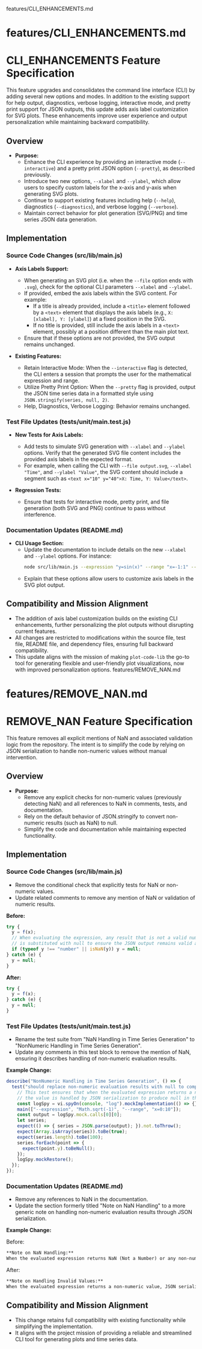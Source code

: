 features/CLI_ENHANCEMENTS.md
# features/CLI_ENHANCEMENTS.md
# CLI_ENHANCEMENTS Feature Specification

This feature upgrades and consolidates the command line interface (CLI) by adding several new options and modes. In addition to the existing support for help output, diagnostics, verbose logging, interactive mode, and pretty print support for JSON outputs, this update adds axis label customization for SVG plots. These enhancements improve user experience and output personalization while maintaining backward compatibility.

## Overview

- **Purpose:**
  - Enhance the CLI experience by providing an interactive mode (`--interactive`) and a pretty print JSON option (`--pretty`), as described previously.
  - Introduce two new options, `--xlabel` and `--ylabel`, which allow users to specify custom labels for the x-axis and y-axis when generating SVG plots.
  - Continue to support existing features including help (`--help`), diagnostics (`--diagnostics`), and verbose logging (`--verbose`).
  - Maintain correct behavior for plot generation (SVG/PNG) and time series JSON data generation.

## Implementation

### Source Code Changes (src/lib/main.js)

- **Axis Labels Support:**
  - When generating an SVG plot (i.e. when the `--file` option ends with `.svg`), check for the optional CLI parameters `--xlabel` and `--ylabel`.
  - If provided, embed the axis labels within the SVG content. For example:
    - If a title is already provided, include a `<title>` element followed by a `<text>` element that displays the axis labels (e.g., `X: [xlabel], Y: [ylabel]`) at a fixed position in the SVG.
    - If no title is provided, still include the axis labels in a `<text>` element, possibly at a position different than the main plot text.
  - Ensure that if these options are not provided, the SVG output remains unchanged.

- **Existing Features:**
  - Retain Interactive Mode: When the `--interactive` flag is detected, the CLI enters a session that prompts the user for the mathematical expression and range.
  - Utilize Pretty Print Option: When the `--pretty` flag is provided, output the JSON time series data in a formatted style using `JSON.stringify(series, null, 2)`.
  - Help, Diagnostics, Verbose Logging: Behavior remains unchanged.

### Test File Updates (tests/unit/main.test.js)

- **New Tests for Axis Labels:**
  - Add tests to simulate SVG generation with `--xlabel` and `--ylabel` options. Verify that the generated SVG file content includes the provided axis labels in the expected format.
  - For example, when calling the CLI with `--file output.svg`, `--xlabel "Time"`, and `--ylabel "Value"`, the SVG content should include a segment such as `<text x="10" y="40">X: Time, Y: Value</text>`.

- **Regression Tests:**
  - Ensure that tests for interactive mode, pretty print, and file generation (both SVG and PNG) continue to pass without interference.

### Documentation Updates (README.md)

- **CLI Usage Section:**
  - Update the documentation to include details on the new `--xlabel` and `--ylabel` options. For instance:
    ```bash
    node src/lib/main.js --expression "y=sin(x)" --range "x=-1:1" --file output.svg --xlabel "Time" --ylabel "Amplitude"
    ```
  - Explain that these options allow users to customize axis labels in the SVG plot output.

## Compatibility and Mission Alignment

- The addition of axis label customization builds on the existing CLI enhancements, further personalizing the plot outputs without disrupting current features.
- All changes are restricted to modifications within the source file, test file, README file, and dependency files, ensuring full backward compatibility.
- This update aligns with the mission of making `plot-code-lib` the go-to tool for generating flexible and user-friendly plot visualizations, now with improved personalization options.
features/REMOVE_NAN.md
# features/REMOVE_NAN.md
# REMOVE_NAN Feature Specification

This feature removes all explicit mentions of NaN and associated validation logic from the repository. The intent is to simplify the code by relying on JSON serialization to handle non-numeric values without manual intervention.

## Overview

- **Purpose:**
  - Remove any explicit checks for non-numeric values (previously detecting NaN) and all references to NaN in comments, tests, and documentation.
  - Rely on the default behavior of JSON.stringify to convert non-numeric results (such as NaN) to null.
  - Simplify the code and documentation while maintaining expected functionality.

## Implementation

### Source Code Changes (src/lib/main.js)

- Remove the conditional check that explicitly tests for NaN or non-numeric values. 
- Update related comments to remove any mention of NaN or validation of numeric results. 

**Before:**

```js
try {
  y = f(x);
  // When evaluating the expression, any result that is not a valid number (including NaN or non-numeric values)
  // is substituted with null to ensure the JSON output remains valid according to JSON standards.
  if (typeof y !== "number" || isNaN(y)) y = null;
} catch (e) {
  y = null;
}
```

**After:**

```js
try {
  y = f(x);
} catch (e) {
  y = null;
}
```

### Test File Updates (tests/unit/main.test.js)

- Rename the test suite from "NaN Handling in Time Series Generation" to "NonNumeric Handling in Time Series Generation".
- Update any comments in this test block to remove the mention of NaN, ensuring it describes handling of non-numeric evaluation results.

**Example Change:**

```js
describe("NonNumeric Handling in Time Series Generation", () => {
  test("should replace non-numeric evaluation results with null to comply with JSON standards", () => {
    // This test ensures that when the evaluated expression returns a non-numeric result,
    // the value is handled by JSON serialization to produce null in the output.
    const logSpy = vi.spyOn(console, "log").mockImplementation(() => {});
    main(["--expression", "Math.sqrt(-1)", "--range", "x=0:10"]);
    const output = logSpy.mock.calls[0][0];
    let series;
    expect(() => { series = JSON.parse(output); }).not.toThrow();
    expect(Array.isArray(series)).toBe(true);
    expect(series.length).toBe(100);
    series.forEach(point => {
      expect(point.y).toBeNull();
    });
    logSpy.mockRestore();
  });
});
```

### Documentation Updates (README.md)

- Remove any references to NaN in the documentation.
- Update the section formerly titled "Note on NaN Handling" to a more generic note on handling non-numeric evaluation results through JSON serialization.

**Example Change:**

Before:

```markdown
**Note on NaN Handling:**
When the evaluated expression returns NaN (Not a Number) or any non-numeric result, it is automatically substituted with null to ensure valid JSON output.
```

After:

```markdown
**Note on Handling Invalid Values:**
When the evaluated expression returns a non-numeric value, JSON serialization converts it to null. This ensures that the output adheres to JSON standards without the need for manual validation.
```

## Compatibility and Mission Alignment

- This change retains full compatibility with existing functionality while simplifying the implementation.
- It aligns with the project mission of providing a reliable and streamlined CLI tool for generating plots and time series data.
